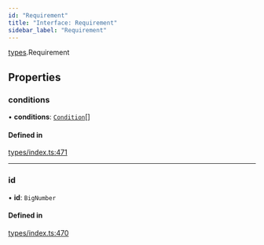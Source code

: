 ```yaml
---
id: "Requirement"
title: "Interface: Requirement"
sidebar_label: "Requirement"
---
```


[types](../../../modules/Types/Types.md).Requirement

## Properties

### conditions

• **conditions**: [`Condition`](../../../modules/Types/Types.md#condition)[]

#### Defined in

[types/index.ts:471](https://github.com/PolymeshAssociation/polymesh-sdk/blob/de58d40fd/src/types/index.ts#L471)

___

### id

• **id**: `BigNumber`

#### Defined in

[types/index.ts:470](https://github.com/PolymeshAssociation/polymesh-sdk/blob/de58d40fd/src/types/index.ts#L470)
